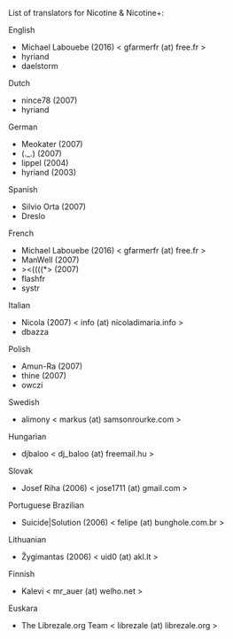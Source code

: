
List of translators for Nicotine & Nicotine+:

English
 * Michael Labouebe (2016) < gfarmerfr (at) free.fr >
 * hyriand
 * daelstorm

Dutch
 * nince78 (2007)
 * hyriand

German
 * Meokater (2007)
 * (.\_.) (2007)
 * lippel (2004)
 * hyriand (2003)

Spanish
 * Silvio Orta (2007)
 * Dreslo

French
 * Michael Labouebe (2016) < gfarmerfr (at) free.fr >
 * ManWell (2007)
 * \><((((\*> (2007)
 * flashfr
 * systr

Italian
 * Nicola (2007) < info (at) nicoladimaria.info >
 * dbazza

Polish
 * Amun-Ra (2007)
 * thine (2007)
 * owczi

Swedish
 * alimony < markus (at) samsonrourke.com >

Hungarian
 * djbaloo < dj_baloo (at) freemail.hu >

Slovak
 * Josef Riha (2006) < jose1711 (at) gmail.com >

Portuguese Brazilian
 * Suicide|Solution (2006) < felipe (at) bunghole.com.br >

Lithuanian
 * Žygimantas (2006) < uid0 (at) akl.lt >

Finnish
 * Kalevi < mr_auer (at) welho.net >

Euskara
 * The Librezale.org Team < librezale (at) librezale.org >
